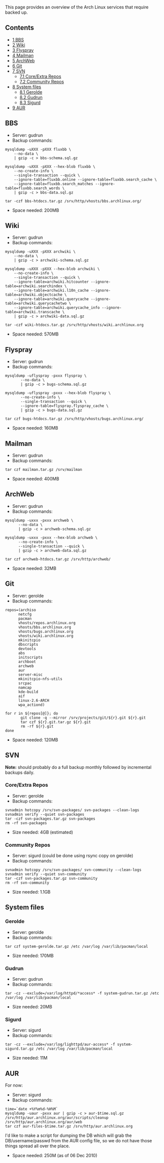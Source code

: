 This page provides an overview of the Arch Linux services that require backed up.

## Contents

*   [1 BBS](#BBS)
*   [2 Wiki](#Wiki)
*   [3 Flyspray](#Flyspray)
*   [4 Mailman](#Mailman)
*   [5 ArchWeb](#ArchWeb)
*   [6 Git](#Git)
*   [7 SVN](#SVN)
    *   [7.1 Core/Extra Repos](#Core/Extra_Repos)
    *   [7.2 Community Repos](#Community_Repos)
*   [8 System files](#System_files)
    *   [8.1 Gerolde](#Gerolde)
    *   [8.2 Gudrun](#Gudrun)
    *   [8.3 Sigurd](#Sigurd)
*   [9 AUR](#AUR)

## BBS

*   Server: gudrun
*   Backup commands:

```
mysqldump -uXXX -pXXX fluxbb \
	--no-data \
	| gzip -c > bbs-schema.sql.gz

mysqldump -uXXX -pXXX --hex-blob fluxbb \
	--no-create-info \
	--single-transaction --quick \
	--ignore-table=fluxbb.online --ignore-table=fluxbb.search_cache \
	--ignore-table=fluxbb.search_matches --ignore-table=fluxbb.search_words \
	| gzip -c > bbs-data.sql.gz

tar -czf bbs-htdocs.tar.gz /srv/http/vhosts/bbs.archlinux.org/

```

*   Space needed: 200MB

## Wiki

*   Server: gudrun
*   Backup commands:

```
mysqldump -uXXX -pXXX archwiki \
	--no-data \
	| gzip -c > archwiki-schema.sql.gz

mysqldump -uXXX -pXXX --hex-blob archwiki \
	--no-create-info \
	--single-transaction --quick \
	--ignore-table=archwiki.hitcounter --ignore-table=archwiki.searchindex \
	--ignore-table=archwiki.l10n_cache --ignore-table=archwiki.objectcache \
	--ignore-table=archwiki.querycache --ignore-table=archwiki.querycachetwo \
	--ignore-table=archwiki.querycache_info --ignore-table=archwiki.transcache \
	| gzip -c > archwiki-data.sql.gz

tar -czf wiki-htdocs.tar.gz /srv/http/vhosts/wiki.archlinux.org

```

*   Space needed: 570MB

## Flyspray

*   Server: gudrun
*   Backup commands:

```
mysqldump -uflyspray -pxxx flyspray \
       --no-data \
       | gzip -c > bugs-schema.sql.gz

mysqldump -uflyspray -pxxx --hex-blob flyspray \
       --no-create-info \
       --single-transaction --quick \
       --ignore-table=flyspray.flyspray_cache \
       | gzip -c > bugs-data.sql.gz

tar czf bugs-htdocs.tar.gz /srv/http/vhosts/bugs.archlinux.org/

```

*   Space needed: 160MB

## Mailman

*   Server: gudrun
*   Backup commands:

```
tar czf mailman.tar.gz /srv/mailman

```

*   Space needed: 400MB

## ArchWeb

*   Server: gudrun
*   Backup commands:

```
mysqldump -uxxx -pxxx archweb \
      --no-data \
      | gzip -c > archweb-schema.sql.gz

mysqldump -uxxx -pxxx --hex-blob archweb \
      --no-create-info \
      --single-transaction --quick \
      | gzip -c > archweb-data.sql.gz

tar czf archweb-htdocs.tar.gz /srv/http/archweb/

```

*   Space needed: 32MB

## Git

*   Server: gerolde
*   Backup commands:

```
repos=(archiso
      netcfg
      pacman
      vhosts/repos.archlinux.org
      vhosts/bbs.archlinux.org
      vhosts/bugs.archlinux.org
      vhosts/wiki.archlinux.org
      mkinitcpio
      dbscripts
      devtools
      abs
      initscripts
      archboot
      archweb
      aur
      server-misc
      mkinitcpio-nfs-utils
      srcpac
      namcap
      kde-build
      aif
      linux-2.6-ARCH
      wpa_actiond)

for r in ${repos[@]}; do
       git clone -q --mirror /srv/projects/git/${r}.git ${r}.git
       tar czf ${r}.git.tar.gz ${r}.git
       rm -rf ${r}.git
done

```

*   Space needed: 120MB

## SVN

**Note:** should probably do a full backup monthly followed by incremental backups daily.

### Core/Extra Repos

*   Server: gerolde
*   Backup commands:

```
svnadmin hotcopy /srv/svn-packages/ svn-packages --clean-logs
svnadmin verify --quiet svn-packages
tar -czf svn-packages.tar.gz svn-packages
rm -rf svn-packages

```

*   Size needed: 4GB (estimated)

### Community Repos

*   Server: sigurd (could be done using rsync copy on gerolde)
*   Backup commands:

```
svnadmin hotcopy /srv/svn-packages/ svn-community --clean-logs
svnadmin verify --quiet svn-community 
tar -czf svn-packages.tar.gz svn-community
rm -rf svn-community

```

*   Size needed: 1.1GB

## System files

### Gerolde

*   Server: gerolde
*   Backup commands:

```
tar czf system-gerolde.tar.gz /etc /var/log /var/lib/pacman/local

```

*   Size needed: 170MB

### Gudrun

*   Server: gudrun
*   Backup commands:

```
tar -cz --exclude=/var/log/httpd/*access* -f system-gudrun.tar.gz /etc /var/log /var/lib/pacman/local

```

*   Size needed: 20MB

### Sigurd

*   Server: sigurd
*   Backup commands:

```
tar -cz --exclude=/var/log/lighttpd/aur-access* -f system-sigurd.tar.gz /etc /var/log /var/lib/pacman/local

```

*   Size needed: 11M

## AUR

For now:

*   Server: sigurd
*   Backup commands:

```
time=`date +%Y%m%d-%H%M`
mysqldump -uaur -pxxx aur | gzip -c > aur-$time.sql.gz
/srv/http/aur.archlinux.org/aur/scripts/cleanup /srv/http/aur.archlinux.org/aur/web
tar czf aur-files-$time.tar.gz /srv/http/aur.archlinux.org

```

I'd like to make a script for dumping the DB which will grab the DB/username/passwd from the AUR config file, so we do not have those things spread all over the place.

*   Space needed: 250M (as of 06 Dec 2010)
